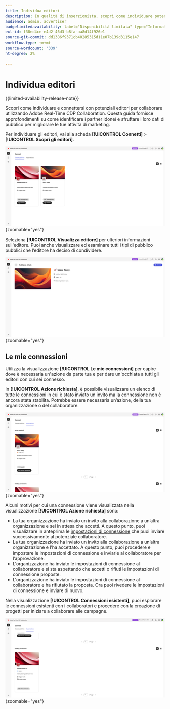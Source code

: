 ```yaml
---
title: Individua editori
description: In qualità di inserzionista, scopri come individuare potenziali editori con cui collaborare utilizzando Adobe Real-Time CDP Collaboration
audience: admin, advertiser
badgelimitedavailability: label="Disponibilità limitata" type="Informative" url="https://helpx.adobe.com/legal/product-descriptions/real-time-customer-data-platform-collaboration.html newtab=true"
exl-id: f38ed4ce-e4d2-46d3-b8fa-aa8d14f926e1
source-git-commit: dd1386f9371cb40285315d11e07b139d3115e147
workflow-type: tm+mt
source-wordcount: '339'
ht-degree: 2%

---
```


# Individua editori

{{limited-availability-release-note}}

Scopri come individuare e connettersi con potenziali editori per collaborare utilizzando Adobe Real-Time CDP Collaboration. Questa guida fornisce approfondimenti su come identificare i partner idonei e sfruttare i loro dati di pubblico per migliorare le tue attività di marketing.

Per individuare gli editori, vai alla scheda **[!UICONTROL Connetti]** > **[!UICONTROL Scopri gli editori]**.

![Individua pagina autori](/help/assets/connect/discover-publishers/discover-publishers-overview.png){zoomable="yes"}

Seleziona **[!UICONTROL Visualizza editore]** per ulteriori informazioni sull&#39;editore. Puoi anche visualizzare ed esaminare tutti i tipi di pubblico pubblici che l’editore ha deciso di condividere.

![Visualizza profilo autore](/help/assets/connect/discover-publishers/view-publisher-profile.png){zoomable="yes"}

## Le mie connessioni

Utilizza la visualizzazione **[!UICONTROL Le mie connessioni]** per capire dove è necessaria un&#39;azione da parte tua e per dare un&#39;occhiata a tutti gli editori con cui sei connesso.

In **[!UICONTROL Azione richiesta]**, è possibile visualizzare un elenco di tutte le connessioni in cui è stato inviato un invito ma la connessione non è ancora stata stabilita. Potrebbe essere necessaria un’azione, della tua organizzazione o del collaboratore.

![Azione richiesta nella schermata Connessioni](/help/assets/connect/discover-publishers/action-required-view.png){zoomable="yes"}

Alcuni motivi per cui una connessione viene visualizzata nella visualizzazione **[!UICONTROL Azione richiesta]** sono:

* La tua organizzazione ha inviato un invito alla collaborazione a un’altra organizzazione e sei in attesa che accetti. A questo punto, puoi visualizzare in anteprima le [impostazioni di connessione](/help/guide/glossary.md#connection-settings) che puoi inviare successivamente al potenziale collaboratore.
* La tua organizzazione ha inviato un invito alla collaborazione a un’altra organizzazione e l’ha accettato. A questo punto, puoi procedere e impostare le impostazioni di connessione e inviarle al collaboratore per l’approvazione.
* L&#39;organizzazione ha inviato le impostazioni di connessione al collaboratore e si sta aspettando che accetti o rifiuti le impostazioni di connessione proposte.
* L&#39;organizzazione ha inviato le impostazioni di connessione al collaboratore e ha rifiutato la proposta. Ora puoi rivedere le impostazioni di connessione e inviare di nuovo.

Nella visualizzazione **[!UICONTROL Connessioni esistenti]**, puoi esplorare le connessioni esistenti con i collaboratori e procedere con la creazione di progetti per iniziare a collaborare alle campagne.

![Visualizzazione connessioni esistenti nella schermata Connessioni personali](/help/assets/connect/discover-publishers/existing-connections-view.png){zoomable="yes"}
